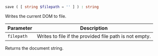 ```php
save ( [ string $filepath = '' ] ) : string
```

Writes the current DOM to file.

| Parameter     | Description
| ---------     | -----------
| `filepath`    | Writes to file if the provided file path is not empty.

Returns the document string.